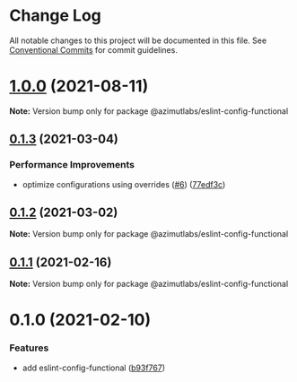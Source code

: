 # Change Log

All notable changes to this project will be documented in this file.
See [Conventional Commits](https://conventionalcommits.org) for commit guidelines.

# [1.0.0](https://github.com/azimutlabs/eslint/compare/@azimutlabs/eslint-config-functional@0.1.3...@azimutlabs/eslint-config-functional@1.0.0) (2021-08-11)

**Note:** Version bump only for package @azimutlabs/eslint-config-functional





## [0.1.3](https://github.com/azimutlabs/eslint/compare/@azimutlabs/eslint-config-functional@0.1.2...@azimutlabs/eslint-config-functional@0.1.3) (2021-03-04)


### Performance Improvements

* optimize configurations using overrides ([#6](https://github.com/azimutlabs/eslint/issues/6)) ([77edf3c](https://github.com/azimutlabs/eslint/commit/77edf3cfe33e2afb499c5fd26813a0e09dafd110))





## [0.1.2](https://github.com/azimutlabs/eslint/compare/@azimutlabs/eslint-config-functional@0.1.1...@azimutlabs/eslint-config-functional@0.1.2) (2021-03-02)

**Note:** Version bump only for package @azimutlabs/eslint-config-functional





## [0.1.1](https://github.com/azimutlabs/eslint/compare/@azimutlabs/eslint-config-functional@0.1.0...@azimutlabs/eslint-config-functional@0.1.1) (2021-02-16)

**Note:** Version bump only for package @azimutlabs/eslint-config-functional





# 0.1.0 (2021-02-10)


### Features

* add eslint-config-functional ([b93f767](https://github.com/azimutlabs/eslint/commit/b93f76743835c8eae24339f199662e8dbcfcfb96))
